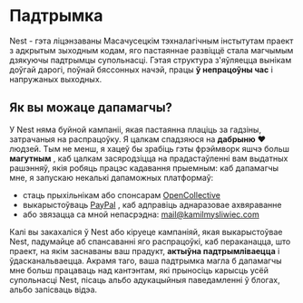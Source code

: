 # Падтрымка

Nest - гэта ліцэнзаваны Масачусецкім тэхналагічным інстытутам праект з адкрытым зыходным кодам, яго пастаяннае развіццё стала магчымым дзякуючы падтрымцы супольнасці. Гэтая структура з'яўляецца вынікам доўгай дарогі, поўнай бяссонных начэй, працы **ў непрацоўны час** і напружаных выходных.

## Як вы можаце дапамагчы?

У Nest няма буйной кампаніі, якая пастаянна плаціць за гадзіны, затрачаныя на распрацоўку. Я цалкам спадзяюся на **дабрыню** ❤️ людзей. Тым не менш, я хацеў бы зрабіць гэты фрэймворк яшчэ больш **магутным** , каб цалкам засяродзіцца на прадастаўленні вам выдатных рашэнняў, якія робяць працэс кадавання прыемным: каб дапамагчы мне, я запускаю некалькі дапаможных платформаў:

- стаць прыхільнікам або спонсарам [OpenCollective](https://opencollective.com/nest)
- выкарыстоўваць [PayPal](https://paypal.me/kamilmysliwiec) , каб адправіць аднаразовае ахвяраванне
- або звязацца са мной непасрэдна: [mail@kamilmysliwiec.com](mailto:mail@kamilmysliwiec.com)

Калі вы закахаліся ў Nest або кіруеце кампаніяй, якая выкарыстоўвае Nest, падумайце аб спансаванні яго распрацоўкі, каб пераканацца, што праект, на якім заснаваны ваш прадукт, **актыўна падтрымліваецца** і ўдасканальваецца. Акрамя таго, ваша падтрымка магла б дапамагчы мне больш працаваць над кантэнтам, які прыносіць карысць усёй супольнасці Nest, пісаць альбо адукацыйныя паведамленні ў блогах, альбо запісваць відэа.
